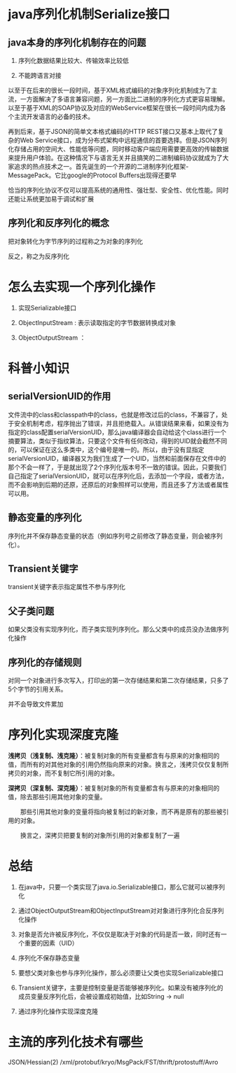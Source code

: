 # java序列化机制Serialize接口

## java本身的序列化机制存在的问题

1. 序列化数据结果比较大、传输效率比较低

2. 不能跨语言对接

以至于在后来的很长一段时间，基于XML格式编码的对象序列化机制成为了主流，一方面解决了多语言兼容问题，另一方面比二进制的序列化方式更容易理解。以至于基于XML的SOAP协议及对应的WebService框架在很长一段时间内成为各个主流开发语言的必备的技术。

 

再到后来，基于JSON的简单文本格式编码的HTTP REST接口又基本上取代了复杂的Web Service接口，成为分布式架构中远程通信的首要选择。但是JSON序列化存储占用的空间大、性能低等问题，同时移动客户端应用需要更高效的传输数据来提升用户体验。在这种情况下与语言无关并且搞笑的二进制编码协议就成为了大家追求的热点技术之一。首先诞生的一个开源的二进制序列化框架-MessagePack。它比google的Protocol Buffers出现得还要早

 

恰当的序列化协议不仅可以提高系统的通用性、强壮型、安全性、优化性能。同时还能让系统更加易于调试和扩展

 

## 序列化和反序列化的概念

把对象转化为字节序列的过程称之为对象的序列化

反之，称之为反序列化

# 怎么去实现一个序列化操作

1. 实现Serializable接口

2. ObjectInputStream  : 表示读取指定的字节数据转换成对象

3. ObjectOutputStream ：

 

# 科普小知识

## serialVersionUID的作用

文件流中的class和classpath中的class，也就是修改过后的class，不兼容了，处于安全机制考虑，程序抛出了错误，并且拒绝载入。从错误结果来看，如果没有为指定的class配置serialVersionUID，那么java编译器会自动给这个class进行一个摘要算法，类似于指纹算法，只要这个文件有任何改动，得到的UID就会截然不同的，可以保证在这么多类中，这个编号是唯一的。所以，由于没有显指定 serialVersionUID，编译器又为我们生成了一个UID，当然和前面保存在文件中的那个不会一样了，于是就出现了2个序列化版本号不一致的错误。因此，只要我们自己指定了serialVersionUID，就可以在序列化后，去添加一个字段，或者方法，而不会影响到后期的还原，还原后的对象照样可以使用，而且还多了方法或者属性可以用。

## 静态变量的序列化

序列化并不保存静态变量的状态（例如序列号之前修改了静态变量，则会被序列化）。

## Transient关键字

transient关键字表示指定属性不参与序列化

## 父子类问题

如果父类没有实现序列化，而子类实现列序列化。那么父类中的成员没办法做序列化操作

## 序列化的存储规则

对同一个对象进行多次写入，打印出的第一次存储结果和第二次存储结果，只多了5个字节的引用关系。

并不会导致文件累加

 

# 序列化实现深度克隆

**浅拷贝（浅复制、浅克隆）**：被复制对象的所有变量都含有与原来的对象相同的值，而所有的对其他对象的引用仍然指向原来的对象。换言之，浅拷贝仅仅复制所拷贝的对象，而不复制它所引用的对象。

**深拷贝（深复制、深克隆）**：被复制对象的所有变量都含有与原来的对象相同的值，除去那些引用其他对象的变量。

　　那些引用其他对象的变量将指向被复制过的新对象，而不再是原有的那些被引用的对象。

　　换言之，深拷贝把要复制的对象所引用的对象都复制了一遍

 

# 总结

1. 在java中，只要一个类实现了java.io.Serializable接口，那么它就可以被序列化

2. 通过ObjectOutputStream和ObjectInputStream对对象进行序列化合反序列化操作

3. 对象是否允许被反序列化，不仅仅是取决于对象的代码是否一致，同时还有一个重要的因素（UID）

4. 序列化不保存静态变量

5. 要想父类对象也参与序列化操作，那么必须要让父类也实现Serializable接口

6. Transient关键字，主要是控制变量是否能够被序列化。如果没有被序列化的成员变量反序列化后，会被设置成初始值，比如String -> null

7. 通过序列化操作实现深度克隆

 

# 主流的序列化技术有哪些

JSON/Hessian(2) /xml/protobuf/kryo/MsgPack/FST/thrift/protostuff/Avro

 

 

